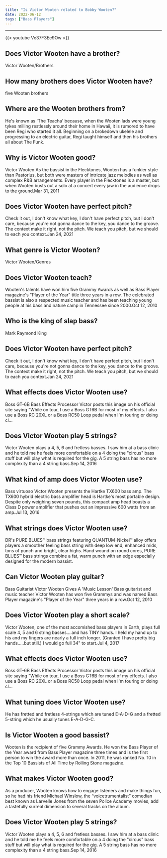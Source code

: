 ```yaml
---
title: "Is Victor Wooten related to Bobby Wooten?"
date: 2022-06-12
tags: ["Bass Players"]
---
```


---
{{< youtube Ve37F3Ee9Ow >}}
## Does Victor Wooten have a brother?
Victor Wooten/Brothers

## How many brothers does Victor Wooten have?
five Wooten brothers

## Where are the Wooten brothers from?
He's known as 'The Teacha' because, when the Wooten lads were young tykes milling restlessly around their home in Hawaii, it is rumored to have been Regi who started it all. Beginning on a brokedown ukelele and progressing to an electric guitar, Regi taught himself and then his brothers all about The Funk.

## Why is Victor Wooten good?
Victor Wooten As the bassist in the Flecktones, Wooten has a funkier style than Pastorius, but both were masters of intricate jazz melodies as well as complex R&B arrangements. Every player in the Flecktones is a master, but when Wooten busts out a solo at a concert every jaw in the audience drops to the ground.Mar 31, 2011

## Does Victor Wooten have perfect pitch?
Check it out, I don't know what key, I don't have perfect pitch, but I don't care, because you're not gonna dance to the key, you dance to the groove. The context make it right, not the pitch. We teach you pitch, but we should to each you context.Jan 24, 2021

## What genre is Victor Wooten?
Victor Wooten/Genres

## Does Victor Wooten teach?
Wooten's talents have won him five Grammy Awards as well as Bass Player magazine's "Player of the Year" title three years in a row. The celebrated bassist is also a respected music teacher and has been teaching young people at his bass and nature camp in Tennessee since 2000.Oct 12, 2010

## Who is the king of slap bass?
Mark Raymond King

## Does Victor Wooten have perfect pitch?
Check it out, I don't know what key, I don't have perfect pitch, but I don't care, because you're not gonna dance to the key, you dance to the groove. The context make it right, not the pitch. We teach you pitch, but we should to each you context.Jan 24, 2021

## What effects does Victor Wooten use?
Boss GT-6B Bass Effects Processor Victor posts this image on his official site saying "While on tour, I use a Boss GT6B for most of my effects. I also use a Boss RC 20XL or a Boss RC50 Loop pedal when I'm touring or doing cl...

## Does Victor Wooten play 5 strings?
Victor Wooten plays a 4, 5, 6 and fretless basses. I saw him at a bass clinic and he told me he feels more comfortable on a 4 doing the "circus" bass stuff but will play what is required for the gig. A 5 string bass has no more complexity than a 4 string bass.Sep 14, 2016

## What kind of amp does Victor Wooten use?
Bass virtuoso Victor Wooten presents the Hartke TX600 bass amp. The TX600 hybrid electric bass amplifier head is Hartke's most portable design. Despite only weighing seven pounds, this compact amp head boasts a Class D power amplifier that pushes out an impressive 600 watts from an amp.Jul 13, 2016

## What strings does Victor Wooten use?
DR's PURE BLUES™ bass strings featuring QUANTUM-Nickel™ alloy offers players a smoother feeling bass string with deep low end, enhanced mids, tons of punch and bright, clear highs. Hand wound on round cores, PURE BLUES™ bass strings combine a fat, warm punch with an edge especially designed for the modern bassist.

## Can Victor Wooten play guitar?
Bass Guitarist Victor Wooten Gives A 'Music Lesson' Bass guitarist and music teacher Victor Wooten has won five Grammys and was named Bass Player magazine's "Player of the Year" three years in a row.Oct 12, 2010

## Does Victor Wooten play a short scale?
Victor Wooten, one of the most accomished bass players in Earth, plays full scale 4, 5 and 6 string basses....and has TINY hands. I held my hand up to his and my fingers are nearly a full inch longer. (Granted I have pretty big hands.....but still.) I would go full 34" to start.Jul 4, 2017

## What effects does Victor Wooten use?
Boss GT-6B Bass Effects Processor Victor posts this image on his official site saying "While on tour, I use a Boss GT6B for most of my effects. I also use a Boss RC 20XL or a Boss RC50 Loop pedal when I'm touring or doing cl...

## What tuning does Victor Wooten use?
He has fretted and fretless 4-strings which are tuned E-A-D-G and a fretted 5-string which he usually tunes E-A-D-G-C.

## Is Victor Wooten a good bassist?
Wooten is the recipient of five Grammy Awards. He won the Bass Player of the Year award from Bass Player magazine three times and is the first person to win the award more than once. In 2011, he was ranked No. 10 in the Top 10 Bassists of All Time by Rolling Stone magazine.

## What makes Victor Wooten good?
As a producer, Wooten knows how to engage listeners and make things fun, so he had his friend Michael Winslow, the “voicetrumentalist” comedian best known as Larvelle Jones from the seven Police Academy movies, add a tastefully surreal dimension to several tracks on the album.

## Does Victor Wooten play 5 strings?
Victor Wooten plays a 4, 5, 6 and fretless basses. I saw him at a bass clinic and he told me he feels more comfortable on a 4 doing the "circus" bass stuff but will play what is required for the gig. A 5 string bass has no more complexity than a 4 string bass.Sep 14, 2016

